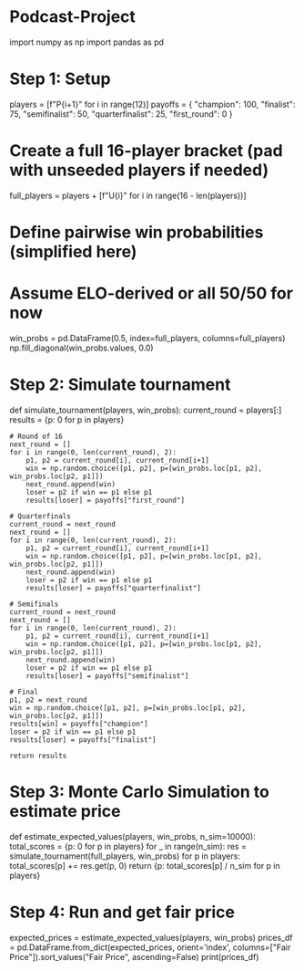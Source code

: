# Podcast-Project

import numpy as np
import pandas as pd

# Step 1: Setup
players = [f"P{i+1}" for i in range(12)]
payoffs = {
    "champion": 100,
    "finalist": 75,
    "semifinalist": 50,
    "quarterfinalist": 25,
    "first_round": 0
}

# Create a full 16-player bracket (pad with unseeded players if needed)
full_players = players + [f"U{i}" for i in range(16 - len(players))]

# Define pairwise win probabilities (simplified here)
# Assume ELO-derived or all 50/50 for now
win_probs = pd.DataFrame(0.5, index=full_players, columns=full_players)
np.fill_diagonal(win_probs.values, 0.0)

# Step 2: Simulate tournament
def simulate_tournament(players, win_probs):
    current_round = players[:]
    results = {p: 0 for p in players}

    # Round of 16
    next_round = []
    for i in range(0, len(current_round), 2):
        p1, p2 = current_round[i], current_round[i+1]
        win = np.random.choice([p1, p2], p=[win_probs.loc[p1, p2], win_probs.loc[p2, p1]])
        next_round.append(win)
        loser = p2 if win == p1 else p1
        results[loser] = payoffs["first_round"]

    # Quarterfinals
    current_round = next_round
    next_round = []
    for i in range(0, len(current_round), 2):
        p1, p2 = current_round[i], current_round[i+1]
        win = np.random.choice([p1, p2], p=[win_probs.loc[p1, p2], win_probs.loc[p2, p1]])
        next_round.append(win)
        loser = p2 if win == p1 else p1
        results[loser] = payoffs["quarterfinalist"]

    # Semifinals
    current_round = next_round
    next_round = []
    for i in range(0, len(current_round), 2):
        p1, p2 = current_round[i], current_round[i+1]
        win = np.random.choice([p1, p2], p=[win_probs.loc[p1, p2], win_probs.loc[p2, p1]])
        next_round.append(win)
        loser = p2 if win == p1 else p1
        results[loser] = payoffs["semifinalist"]

    # Final
    p1, p2 = next_round
    win = np.random.choice([p1, p2], p=[win_probs.loc[p1, p2], win_probs.loc[p2, p1]])
    results[win] = payoffs["champion"]
    loser = p2 if win == p1 else p1
    results[loser] = payoffs["finalist"]

    return results

# Step 3: Monte Carlo Simulation to estimate price
def estimate_expected_values(players, win_probs, n_sim=10000):
    total_scores = {p: 0 for p in players}
    for _ in range(n_sim):
        res = simulate_tournament(full_players, win_probs)
        for p in players:
            total_scores[p] += res.get(p, 0)
    return {p: total_scores[p] / n_sim for p in players}

# Step 4: Run and get fair price
expected_prices = estimate_expected_values(players, win_probs)
prices_df = pd.DataFrame.from_dict(expected_prices, orient='index', columns=["Fair Price"]).sort_values("Fair Price", ascending=False)
print(prices_df)

